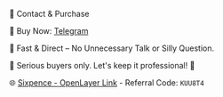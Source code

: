 💼 Contact & Purchase

🔹 Buy Now: [Telegram](https://t.me/meomundep)

🔹 Fast & Direct – No Unnecessary Talk or Silly Question.

📌 Serious buyers only. Let's keep it professional! 🚀

🌐 [Sixpence - OpenLayer Link](https://chromewebstore.google.com/detail/sixpence-prev-openlayer/bcakokeeafaehcajfkajcpbdkfnoahlh) - Referral Code: `KUU8T4`
